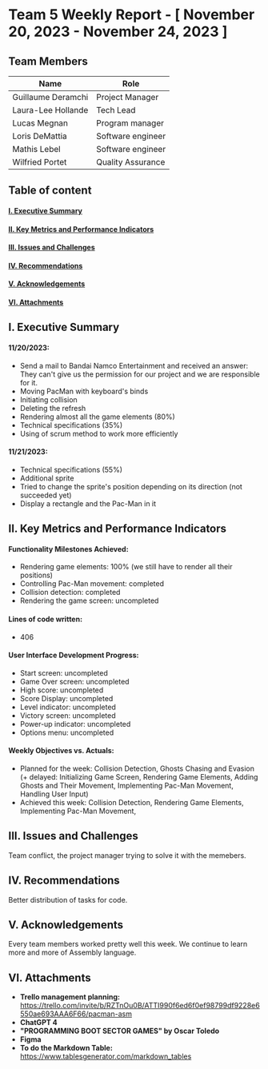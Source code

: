 # Team 5 Weekly Report - [ November 20, 2023 - November 24, 2023 ]

## Team Members
| Name               | Role               |
|--------------------|--------------------|
| Guillaume Deramchi | Project Manager    |
| Laura-Lee Hollande | Tech Lead          |
| Lucas Megnan       | Program manager    |
| Loris DeMattia     | Software engineer  |
| Mathis Lebel       | Software engineer  |
| Wilfried Portet    | Quality Assurance  |

## Table of content

#### [I. Executive Summary](#i-executive-summary)
#### [II. Key Metrics and Performance Indicators](#ii-key-metrics-and-performance-indicators)
<!--#### [III. Progress and Projects and Initiatives](#iii-progress-and-projects-and-initiatives)-->
#### [III. Issues and Challenges](#iii-issues-and-challenges)
#### [IV. Recommendations](#iv-recommendations)
#### [V. Acknowledgements](#v-acknowledgements)
#### [VI. Attachments](#vi-attachments)

## I. Executive Summary
<!--Provide a concise overview of the team's activities and achievements for the week. Include any significant milestones, completed tasks, and noteworthy accomplishments.-->
#### 11/20/2023:
- Send a mail to Bandai Namco Entertainment and received an answer: They can't give us the permission for our project and we are responsible for it.
- Moving PacMan with keyboard's binds
- Initiating collision
- Deleting the refresh 
- Rendering almost all the game elements (80%)
- Technical specifications (35%)
- Using of scrum method to work more efficiently

#### 11/21/2023:
- Technical specifications (55%)
- Additional sprite
- Tried to change the sprite's position depending on its direction (not succeeded yet) 
- Display a rectangle and the Pac-Man in it

## II. Key Metrics and Performance Indicators
<!--Present relevant metrics and KPIs that demonstrate the team's performance in relation to its objectives and goals. Include both quantitative and qualitative data where applicable.-->
#### Functionality Milestones Achieved: 
- Rendering game elements: 100% (we still have to render all their positions)
- Controlling Pac-Man movement: completed
- Collision detection: completed
- Rendering the game screen: uncompleted    
<!--- Handling ghost behavior: uncompleted  -->

#### Lines of code written:
- 406

#### User Interface Development Progress:
- Start screen: uncompleted  
- Game Over screen: uncompleted  
- High score: uncompleted  
- Score Display: uncompleted  
- Level indicator: uncompleted  
- Victory screen: uncompleted  
- Power-up indicator: uncompleted  
- Options menu: uncompleted  

#### Weekly Objectives vs. Actuals: 
- Planned for the week: Collision Detection, Ghosts Chasing and Evasion (+ delayed: Initializing Game Screen, Rendering Game Elements, Adding Ghosts and Their Movement, Implementing Pac-Man Movement, Handling User Input)
- Achieved this week: Collision Detection, Rendering Game Elements, Implementing Pac-Man Movement, 

<!--## III. Progress on Projects and Initiatives
Provide updates on ongoing projects and initiatives. Include details on milestones achieved, challenges faced, and any adjustments to timelines or resources.

A. [Project/Initiative 1]  
Progress: [Summary of progress]  
Milestones Achieved: [List of milestones]  
Challenges: [Summary of challenges]  
Next Steps: [Plans for the next week]  

B. [Project/Initiative 2]  
Progress: [Summary of progress]  
Milestones Achieved: [List of milestones]  
Challenges: [Summary of challenges]  
Next Steps: [Plans for the next week]-->

## III. Issues and Challenges
<!--Highlight any significant issues or challenges that the team encountered during the week. Provide a brief description, the impact on the project or team, and proposed solutions or mitigation strategies.-->
Team conflict, the project manager trying to solve it with the memebers.

## IV. Recommendations
<!--Offer any recommendations or suggestions for improvement based on the week's experiences and outcomes.-->
Better distribution of tasks for code.

## V. Acknowledgements
<!--Acknowledge the contributions of team members, stakeholders, or external partners who played a significant role in the week's achievements.-->
Every team members worked pretty well this week. We continue to learn more and more of Assembly language. 

## VI. Attachments
<!--Include any relevant documents, charts, graphs, or visual aids that support the information presented in the report.-->
- **Trello management planning:**
 https://trello.com/invite/b/RZTnOu0B/ATTI990f6ed6f0ef98799df9228e6550ae693AAA6F66/pacman-asm  
- **ChatGPT 4**
- **"PROGRAMMING BOOT SECTOR GAMES" by Oscar Toledo**
- **Figma**
- **To do the Markdown Table:**
 https://www.tablesgenerator.com/markdown_tables